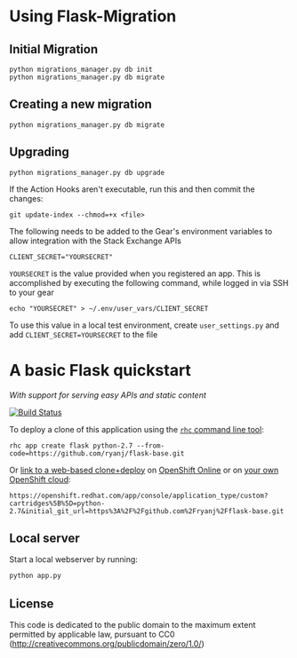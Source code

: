 # Using Flask-Migration


## Initial Migration

    python migrations_manager.py db init
	python migrations_manager.py db migrate

## Creating a new migration

	python migrations_manager.py db migrate
	
## Upgrading

	python migrations_manager.py db upgrade
	
	
If the Action Hooks aren't executable, run this and then commit the changes:

    git update-index --chmod=+x <file>
	
The following needs to be added to the Gear's environment variables to allow integration with the Stack Exchange APIs

    CLIENT_SECRET="YOURSECRET"
	
`YOURSECRET` is the value provided when you registered an app. This is accomplished by executing the following command, while logged in via SSH to your gear

    echo "YOURSECRET" > ~/.env/user_vars/CLIENT_SECRET

    
	
To use this value in a local test environment, create `user_settings.py` and add `CLIENT_SECRET=YOURSECRET` to the file

	
	
# A basic Flask quickstart 
*With support for serving easy APIs and static content*

[![Build Status](https://travis-ci.org/AWegnerGitHub/openshift_se_plagiarism.svg)](https://travis-ci.org/AWegnerGitHub/openshift_se_plagiarism) 


To deploy a clone of this application using the [`rhc` command line tool](http://rubygems.org/gems/rhc):

    rhc app create flask python-2.7 --from-code=https://github.com/ryanj/flask-base.git
    
Or [link to a web-based clone+deploy](https://openshift.redhat.com/app/console/application_type/custom?cartridges%5B%5D=python-2.7&initial_git_url=https%3A%2F%2Fgithub.com%2Fryanj%2Fflask-base.git) on [OpenShift Online](http://OpenShift.com) or on [your own OpenShift cloud](http://openshift.github.io): 

    https://openshift.redhat.com/app/console/application_type/custom?cartridges%5B%5D=python-2.7&initial_git_url=https%3A%2F%2Fgithub.com%2Fryanj%2Fflask-base.git

## Local server
Start a local webserver by running:

```bash
python app.py
```

## License
This code is dedicated to the public domain to the maximum extent permitted by applicable law, pursuant to CC0 (http://creativecommons.org/publicdomain/zero/1.0/)
